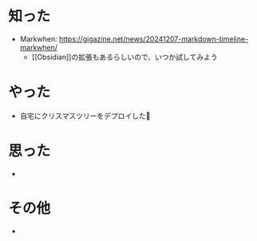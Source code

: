 # 知った
- Markwhen: https://gigazine.net/news/20241207-markdown-timeline-markwhen/
	- [[Obsidian]]の拡張もあるらしいので、いつか試してみよう

# やった
- 自宅にクリスマスツリーをデプロイした🎄

# 思った
- 
# その他
- 